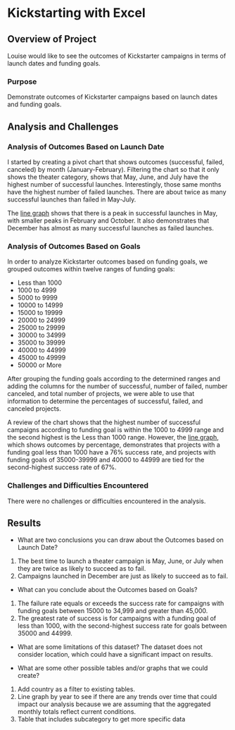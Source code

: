 # Kickstarting with Excel

## Overview of Project
Louise would like to see the outcomes of Kickstarter campaigns in terms of launch dates and funding goals.

### Purpose
Demonstrate outcomes of Kickstarter campaigns based on launch dates and funding goals.

## Analysis and Challenges

### Analysis of Outcomes Based on Launch Date
I started by creating a pivot chart that shows outcomes (successful, failed, canceled) by month (January-February). Filtering the chart so that it only shows the theater category, shows that May, June, and July have the highest number of successful launches. Interestingly, those same months have the highest number of failed launches. There are about twice as many successful launches than failed in May-July. 

The [line graph](https://github.com/teripeters/kickstarter-analysis/blob/master/resources/Theater_Outcomes_vs_Launch.png) shows that there is a peak in successful launches in May, with smaller peaks in February and October. It also demonstrates that December has almost as many successful launches as failed launches. 


### Analysis of Outcomes Based on Goals
In order to analyze Kickstarter outcomes based on funding goals, we grouped outcomes within twelve ranges of funding goals: 
- Less than 1000
- 1000 to 4999
- 5000 to 9999
- 10000 to 14999
- 15000 to 19999
- 20000 to 24999
- 25000 to 29999
- 30000 to 34999
- 35000 to 39999
- 40000 to 44999
- 45000 to 49999
- 50000 or More

After grouping the funding goals according to the determined ranges and adding the columns for the number of successful, number of failed, number canceled, and total number of projects, we were able to use that information to determine the percentages of successful, failed, and canceled projects. 

A review of the chart shows that the highest number of successful campaigns according to funding goal is within the 1000 to 4999 range and the second highest is the Less than 1000 range. However, the [line graph](https://github.com/teripeters/kickstarter-analysis/blob/master/resources/Outcomes_vs_Goals.png), which shows outcomes by percentage, demonstrates that projects with a funding goal less than 1000 have a 76% success rate, and projects with funding goals of 35000-39999 and 40000 to 44999 are tied for the second-highest success rate of 67%. 


### Challenges and Difficulties Encountered
There were no challenges or difficulties encountered in the analysis.

## Results

- What are two conclusions you can draw about the Outcomes based on Launch Date?
1. The best time to launch a theater campaign is May, June, or July when they are twice as likely to succeed as to fail.
2. Campaigns launched in December are just as likely to succeed as to fail.

- What can you conclude about the Outcomes based on Goals?
1. The failure rate equals or exceeds the success rate for campaigns with funding goals between 15000 to 34,999 and greater than 45,000. 
2. The greatest rate of success is for campaigns with a funding goal of less than 1000, with the second-highest success rate for goals between 35000 and 44999.

- What are some limitations of this dataset?
The dataset does not consider location, which could have a significant impact on results. 

- What are some other possible tables and/or graphs that we could create?
1. Add country as a filter to existing tables.
2. Line graph by year to see if there are any trends over time that could impact our analysis because we are assuming that the aggregated monthly totals reflect current conditions. 
3. Table that includes subcategory to get more specific data
